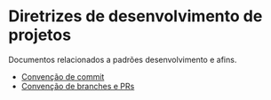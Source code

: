 # Diretrizes de desenvolvimento de projetos

Documentos relacionados a padrões desenvolvimento e afins.

- [Convenção de commit](./conventional-commits.md)
- [Convenção de branches e PRs](./conventional-branches.md)
